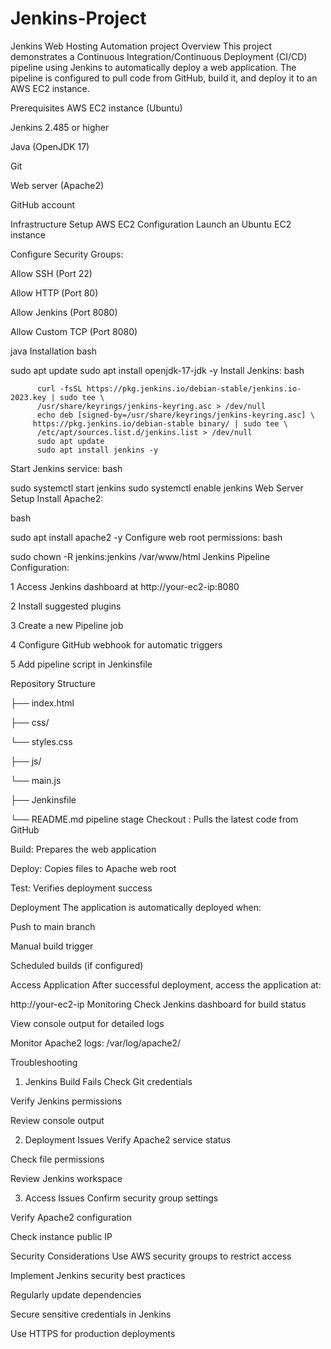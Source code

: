 # Jenkins-Project
Jenkins Web Hosting Automation
project Overview
This project demonstrates a Continuous Integration/Continuous Deployment (CI/CD) pipeline using Jenkins to automatically deploy a web application. The pipeline is configured to pull code from GitHub, build it, and deploy it to an AWS EC2 instance.

Prerequisites
AWS EC2 instance (Ubuntu)

Jenkins 2.485 or higher

Java (OpenJDK 17)

Git

Web server (Apache2)

GitHub account

Infrastructure Setup
AWS EC2 Configuration
Launch an Ubuntu EC2 instance

Configure Security Groups:

Allow SSH (Port 22)

Allow HTTP (Port 80)

Allow Jenkins (Port 8080)

Allow Custom TCP (Port 8080)

java Installation
bash

sudo apt update
sudo apt install openjdk-17-jdk -y
Install Jenkins:
bash

          curl -fsSL https://pkg.jenkins.io/debian-stable/jenkins.io-2023.key | sudo tee \
          /usr/share/keyrings/jenkins-keyring.asc > /dev/null
          echo deb [signed-by=/usr/share/keyrings/jenkins-keyring.asc] \
         https://pkg.jenkins.io/debian-stable binary/ | sudo tee \
          /etc/apt/sources.list.d/jenkins.list > /dev/null
          sudo apt update
          sudo apt install jenkins -y
Start Jenkins service:
bash

 sudo systemctl start jenkins
 sudo systemctl enable jenkins
Web Server Setup
Install Apache2:

bash

  sudo apt install apache2 -y
Configure web root permissions:
bash

sudo chown -R jenkins:jenkins /var/www/html
Jenkins Pipeline Configuration:

1 Access Jenkins dashboard at http://your-ec2-ip:8080

2 Install suggested plugins

3 Create a new Pipeline job

4 Configure GitHub webhook for automatic triggers

5 Add pipeline script in Jenkinsfile

Repository Structure

├── index.html

├── css/

└── styles.css

├── js/

└── main.js

├── Jenkinsfile

└── README.md
pipeline stage
Checkout : Pulls the latest code from GitHub

Build: Prepares the web application

Deploy: Copies files to Apache web root

Test: Verifies deployment success

Deployment
The application is automatically deployed when:

Push to main branch

Manual build trigger

Scheduled builds (if configured)

Access Application
After successful deployment, access the application at:

http://your-ec2-ip
Monitoring
Check Jenkins dashboard for build status

View console output for detailed logs

Monitor Apache2 logs: /var/log/apache2/

Troubleshooting
1. Jenkins Build Fails
Check Git credentials

Verify Jenkins permissions

Review console output

2. Deployment Issues
Verify Apache2 service status

Check file permissions

Review Jenkins workspace

3. Access Issues
Confirm security group settings

Verify Apache2 configuration

Check instance public IP

Security Considerations
Use AWS security groups to restrict access

Implement Jenkins security best practices

Regularly update dependencies

Secure sensitive credentials in Jenkins

Use HTTPS for production deployments
